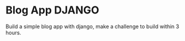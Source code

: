 <h1>Blog App DJANGO</h1>

Build a simple blog app with django, make a challenge to build within 3 hours.
